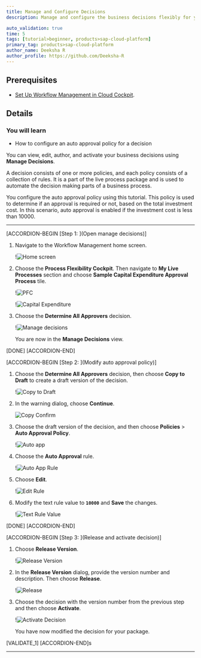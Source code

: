 ```yaml
---
title: Manage and Configure Decisions
description: Manage and configure the business decisions flexibly for your capital expenditure process with manage decisions.

auto_validation: true
time: 5
tags: [tutorial>beginner, products>sap-cloud-platform]
primary_tag: products>sap-cloud-platform
author_name: Deeksha R
author_profile: https://github.com/Deeksha-R
---
```


## Prerequisites
- [Set Up Workflow Management in Cloud Cockpit](cp-starter-ibpm-employeeonboarding-1-setup).

## Details
### You will learn
  - How to configure an auto approval policy for a decision


You can view, edit, author, and activate your business decisions using **Manage Decisions**.

A decision consists of one or more policies, and each policy consists of a collection of rules. It is a part of the live process package and is used to automate the decision making parts of a business process.

You configure the auto approval policy using this tutorial. This policy is used to determine if an approval is required or not, based on the total investment cost. In this scenario, auto approval is enabled if the investment cost is less than 10000.


---

[ACCORDION-BEGIN [Step 1: ](Open manage decisions)]
1. Navigate to the Workflow Management home screen.

    !![Home screen](cp-cf-wm-configuredecision-home.png)

2.  Choose the **Process Flexibility Cockpit**. Then navigate to **My Live Processes** section and choose **Sample Capital Expenditure Approval Process** tile.

    !![PFC](cp-cf-wm-configuredecision-home2.png)

    !![Capital Expenditure](cp-cf-wm-discover-importedcapex.png)

3. Choose the **Determine All Approvers** decision.

    !![Manage decisions](cp-cf-wm-configuredecision-determine.png)

    You are now in the **Manage Decisions** view.

[DONE]
[ACCORDION-END]


[ACCORDION-BEGIN [Step 2: ](Modify auto approval policy)]
1. Choose the **Determine All Approvers** decision, then choose **Copy to Draft** to create a draft version of the decision.

    !![Copy to Draft](cp-cf-wm-configuredecision-copy.png)

2. In the warning dialog, choose **Continue**.

    ![Copy Confirm](cp-cf-wm-configuredecision-warning.png)

3.  Choose the draft version of the decision, and then choose **Policies** > **Auto Approval Policy**.

    !![Auto app](cp-cf-wm-configuredecision-autoapp.png)

4. Choose the **Auto Approval** rule.

    !![Auto App Rule](cp-cf-wm-configuredecision-autorule.png)

5. Choose **Edit**.

    !![Edit Rule](cp-cf-wm-configuredecision-edit.png)

6. Modify the text rule value to **`10000`** and **Save** the changes.

    !![Text Rule Value](cp-cf-wm-configuredecision-autovalue.png)

[DONE]
[ACCORDION-END]

[ACCORDION-BEGIN [Step 3: ](Release and activate decision)]
1. Choose **Release Version**.

    !![Release Version](cp-cf-wm-configuredecision-release.png)

2. In the **Release Version** dialog, provide the version number and description. Then choose **Release**.

    !![Release](cp-cf-wm-configuredecision-releasedialog.png)

3. Choose the decision with the version number from the previous step and then choose **Activate**.

    !![Activate Decision](cp-cf-wm-configuredecision-activate.png)

    You have now modified the decision for your package.

[VALIDATE_1]
[ACCORDION-END]s


---
